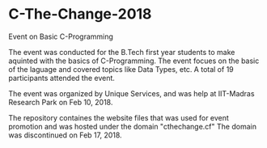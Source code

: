 # C-The-Change-2018
Event on Basic C-Programming

The event was conducted for the B.Tech first year students to make aquinted with the basics of C-Programming.
The event focues on the basic of the laguage and covered topics like Data Types, etc.
A total of 19 participants attended the event.

The event was organized by Unique Services, and was help at IIT-Madras Research Park on Feb 10, 2018.

The repository containes the website files that was used for event promotion and was hosted under the domain "cthechange.cf" 
The domain was discontinued on Feb 17, 2018.
